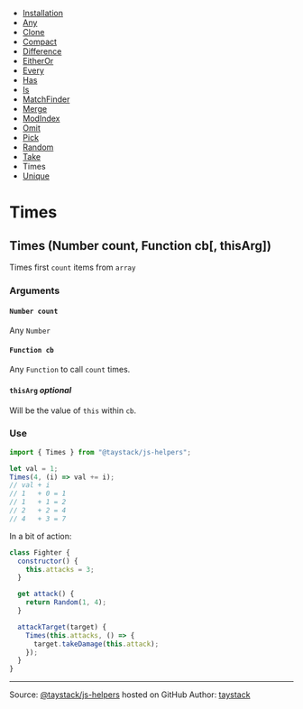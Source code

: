 - [Installation](#installation)
- [Any](./Any.md#any)
- [Clone](./Clone.md#clone)
- [Compact](./Compact.md#compact)
- [Difference](./Difference.md#difference)
- [EitherOr](./EitherOr.md#eitheror)
- [Every](./Every.md#every)
- [Has](./Has.md#has)
- [Is](./Is.md#is)
- [MatchFinder](./MatchFinder.md#matchfinder)
- [Merge](./Merge.md#merge)
- [ModIndex](./ModIndex.md#modindex)
- [Omit](./Omit.md#omit)
- [Pick](./Pick.md#pick)
- [Random](./Random.md#random)
- [Take](./Take.md#take)
- Times
- [Unique](./Unique.md#unique)

# Times

## Times (Number count, Function cb[, thisArg])

Times first `count` items from `array`

### Arguments

#### `Number count`

Any `Number`

#### `Function cb`

Any `Function` to call `count` times.

#### `thisArg` _optional_

Will be the value of `this` within `cb`.

### Use

```javascript
import { Times } from "@taystack/js-helpers";

let val = 1;
Times(4, (i) => val += i);
// val + i
// 1   + 0 = 1
// 1   + 1 = 2
// 2   + 2 = 4
// 4   + 3 = 7
```

In a bit of action:

```javascript
class Fighter {
  constructor() {
    this.attacks = 3;
  }

  get attack() {
    return Random(1, 4);
  }

  attackTarget(target) {
    Times(this.attacks, () => {
      target.takeDamage(this.attack);
    });
  }
}
```

---
Source: [@taystack/js-helpers](https://github.com/taystack/js-helpers) hosted on GitHub
Author: [taystack](https://github.com/taystack)
